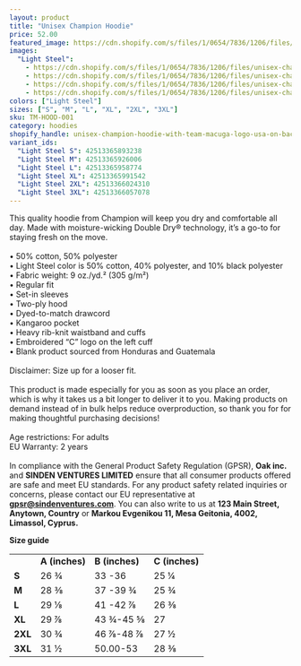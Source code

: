 ```yaml
---
layout: product
title: "Unisex Champion Hoodie"
price: 52.00
featured_image: https://cdn.shopify.com/s/files/1/0654/7836/1206/files/unisex-champion-hoodie-light-steel-right-68b1dfc71ae8b.jpg?v=1756487634
images:
  "Light Steel":
    - https://cdn.shopify.com/s/files/1/0654/7836/1206/files/unisex-champion-hoodie-light-steel-right-68b1dfc71ae8b.jpg?v=1756487634
    - https://cdn.shopify.com/s/files/1/0654/7836/1206/files/unisex-champion-hoodie-light-steel-front-68b1dfc71b5d7.jpg?v=1756487635
    - https://cdn.shopify.com/s/files/1/0654/7836/1206/files/unisex-champion-hoodie-light-steel-back-68b1dfc71b6da.jpg?v=1756487635
    - https://cdn.shopify.com/s/files/1/0654/7836/1206/files/unisex-champion-hoodie-light-steel-left-68b1dfc71b7b6.jpg?v=1756487635
colors: ["Light Steel"]
sizes: ["S", "M", "L", "XL", "2XL", "3XL"]
sku: TM-HOOD-001
category: hoodies
shopify_handle: unisex-champion-hoodie-with-team-macuga-logo-usa-on-back-us-flag-on-sleeve
variant_ids:
  "Light Steel S": 42513365893238
  "Light Steel M": 42513365926006
  "Light Steel L": 42513365958774
  "Light Steel XL": 42513365991542
  "Light Steel 2XL": 42513366024310
  "Light Steel 3XL": 42513366057078
---
```




This quality hoodie from Champion will keep you dry and comfortable all day. Made with moisture-wicking Double Dry® technology, it’s a go-to for staying fresh on the move.
<br>
<br>
• 50% cotton, 50% polyester
<br>
• Light Steel color is 50% cotton, 40% polyester, and 10% black polyester
<br>
• Fabric weight: 9 oz./yd.² (305 g/m²)
<br>
• Regular fit
<br>
• Set-in sleeves
<br>
• Two-ply hood
<br>
• Dyed-to-match drawcord
<br>
• Kangaroo pocket
<br>
• Heavy rib-knit waistband and cuffs
<br>
• Embroidered “C” logo on the left cuff
<br>
• Blank product sourced from Honduras and Guatemala
<br>
<br>
Disclaimer: Size up for a looser fit.
<br>
<br>
This product is made especially for you as soon as you place an order, which is why it takes us a bit longer to deliver it to you. Making products on demand instead of in bulk helps reduce overproduction, so thank you for for making thoughtful purchasing decisions!
<br>
<br>
Age restrictions: For adults
<br>
EU Warranty: 2 years
<br>
<br>
In compliance with the General Product Safety Regulation (GPSR), <b>Oak inc.</b> and <b>SINDEN VENTURES LIMITED</b> ensure that all consumer products offered are safe and meet EU standards. For any product safety related inquiries or concerns, please contact our EU representative at <b>gpsr@sindenventures.com</b>. You can also write to us at <b>123 Main Street, Anytown, Country</b> or <b>Markou Evgenikou 11, Mesa Geitonia, 4002, Limassol, Cyprus.</b>

<p><strong class="size-guide-title">Size guide</strong></p>
<div class="table-responsive dynamic" data-unit-system="imperial">
<table cellpadding="5">
<tbody>
<tr>
<td> </td>
<td><strong>A (inches)</strong></td>
<td><strong>B (inches)</strong></td>
<td><strong>C (inches)</strong></td>
</tr>
<tr>
<td><strong>S</strong></td>
<td>26 ¾</td>
<td>33 -36 </td>
<td>25 ¼</td>
</tr>
<tr>
<td><strong>M</strong></td>
<td>28 ⅜</td>
<td>37 -39 ¾</td>
<td>25 ¾</td>
</tr>
<tr>
<td><strong>L</strong></td>
<td>29 ⅛</td>
<td>41 -42 ⅞</td>
<td>26 ⅜</td>
</tr>
<tr>
<td><strong>XL</strong></td>
<td>29 ⅞</td>
<td>43 ¾-45 ⅝</td>
<td>27 </td>
</tr>
<tr>
<td><strong>2XL</strong></td>
<td>30 ¾</td>
<td>46 ⅞-48 ⅞</td>
<td>27 ½</td>
</tr>
<tr>
<td><strong>3XL</strong></td>
<td>31 ½</td>
<td>50.00-53 </td>
<td>28 ⅜</td>
</tr>
</tbody>
</table>
</div>